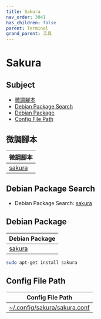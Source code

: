 ```yaml
---
title: Sakura
nav_order: 3041
has_children: false
parent: Terminal
grand_parent: 工具
---
```



# Sakura


## Subject

* [微調腳本](#微調腳本)
* [Debian Package Search](#debian-package-search)
* [Debian Package](#debian-package)
* [Config File Path](#config-file-path)


## 微調腳本

| 微調腳本 |
| --- |
| [sakura](https://github.com/samwhelp/debian-adjustment/tree/main/prototype/tool/sakura) |


## Debian Package Search

* Debian Package Search: [sakura](https://packages.debian.org/search?searchon=names&keywords=sakura)


## Debian Package

| Debian Package |
| --- |
| [sakura](https://packages.debian.org/stable/sakura) |

``` sh
sudo apt-get install sakura
```


## Config File Path

| Config File Path |
| --- |
| [~/.config/sakura/sakura.conf](https://github.com/samwhelp/debian-adjustment/blob/main/prototype/tool/konsole/asset/overlay/etc/skel/.config/sakura/sakura.conf) |
